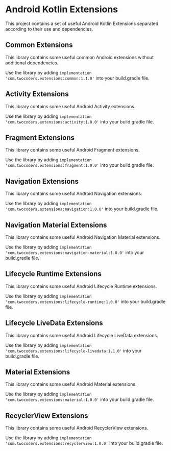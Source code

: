 # Android Kotlin Extensions
This project contains a set of useful Android Kotlin Extensions separated according to their use and dependencies.

## Common Extensions
This library contains some useful common Android extensions without additional dependencies.

Use the library by adding `implementation 'com.twocoders.extensions:common:1.1.0'` into your build.gradle file.

## Activity Extensions
This library contains some useful Android Activity extensions.

Use the library by adding `implementation 'com.twocoders.extensions:activity:1.0.0'` into your build.gradle file.

## Fragment Extensions
This library contains some useful Android Fragment extensions.

Use the library by adding `implementation 'com.twocoders.extensions:fragment:1.0.0'` into your build.gradle file.

## Navigation Extensions
This library contains some useful Android Navigation extensions.

Use the library by adding `implementation 'com.twocoders.extensions:navigation:1.0.0'` into your build.gradle file.

## Navigation Material Extensions
This library contains some useful Android Navigation Material extensions.

Use the library by adding `implementation 'com.twocoders.extensions:navigation-material:1.0.0'` into your build.gradle file.

## Lifecycle Runtime Extensions
This library contains some useful Android Lifecycle Runtime extensions.

Use the library by adding `implementation 'com.twocoders.extensions:lifecycle-runtime:1.0.0'` into your build.gradle file.

## Lifecycle LiveData Extensions
This library contains some useful Android Lifecycle LiveData extensions.

Use the library by adding `implementation 'com.twocoders.extensions:lifecycle-livedata:1.1.0'` into your build.gradle file.

## Material Extensions
This library contains some useful Android Material extensions.

Use the library by adding `implementation 'com.twocoders.extensions:material:1.0.0'` into your build.gradle file.

## RecyclerView Extensions
This library contains some useful Android RecyclerView extensions.

Use the library by adding `implementation 'com.twocoders.extensions:recyclerview:1.0.0'` into your build.gradle file.

